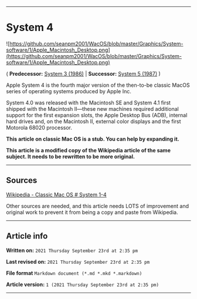   
***

# System 4

<!--
<details>
<summary><p>Click/tap here to expand/collapse</p>
<p>the dropdown containing the Mac OS X 10.2 logo</p></summary>

![https://github.com/seanpm2001/WacOS/blob/master/Graphics/MacOS_X/10.2_Jaguar/Jaguar-logo.png](https://github.com/seanpm2001/WacOS/blob/master/Graphics/MacOS_X/10.2_Jaguar/Jaguar-logo.png)

</details>
!-->

![https://github.com/seanpm2001/WacOS/blob/master/Graphics/System-software/1/Apple_Macintosh_Desktop.png](https://github.com/seanpm2001/WacOS/blob/master/Graphics/System-software/1/Apple_Macintosh_Desktop.png)

( **Predecessor:** [System 3 (1986)](https://github.com/seanpm2001/WacOS/wiki/Apple-System-3/) | **Successor:** [System 5 (1987)](https://github.com/seanpm2001/WacOS/wiki/Apple-System-5/) )

Apple System 4 is the fourth major version of the then-to-be classic MacOS series of operating systems produced by Apple Inc.

System 4.0 was released with the Macintosh SE and System 4.1 first shipped with the Macintosh II—these new machines required additional support for the first expansion slots, the Apple Desktop Bus (ADB), internal hard drives and, on the Macintosh II, external color displays and the first Motorola 68020 processor.

**This article on classic Mac OS is a stub. You can help by expanding it.**

**This article is a modified copy of the Wikipedia article of the same subject. It needs to be rewritten to be more original.**

***

## Sources

[Wikipedia - Classic Mac OS # System 1-4](https://en.wikipedia.org/wiki/Classic_Mac_OS#System_2)

Other sources are needed, and this article needs LOTS of improvement and original work to prevent it from being a copy and paste from Wikipedia.

***

## Article info

**Written on:** `2021 Thursday September 23rd at 2:35 pm`

**Last revised on:** `2021 Thursday September 23rd at 2:35 pm`

**File format** `Markdown document (*.md *.mkd *.markdown)`

**Article version:** `1 (2021 Thursday September 23rd at 2:35 pm)`

***

<!-- Tools

Quick copy and paste

https://github.com/seanpm2001/WacOS/wiki/

!-->
